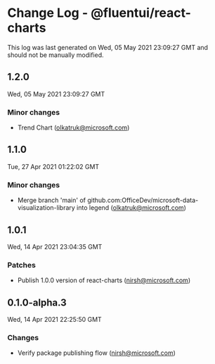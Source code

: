 # Change Log - @fluentui/react-charts

This log was last generated on Wed, 05 May 2021 23:09:27 GMT and should not be manually modified.

<!-- Start content -->

## 1.2.0

Wed, 05 May 2021 23:09:27 GMT

### Minor changes

- Trend Chart (olkatruk@microsoft.com)

## 1.1.0

Tue, 27 Apr 2021 01:22:02 GMT

### Minor changes

- Merge branch 'main' of github.com:OfficeDev/microsoft-data-visualization-library into legend (olkatruk@microsoft.com)

## 1.0.1

Wed, 14 Apr 2021 23:04:35 GMT

### Patches

- Publish 1.0.0 version of react-charts (nirsh@microsoft.com)

## 0.1.0-alpha.3

Wed, 14 Apr 2021 22:25:50 GMT

### Changes

- Verify package publishing flow (nirsh@microsoft.com)
